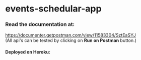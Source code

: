 # events-schedular-app

### Read the documentation at:

https://documenter.getpostman.com/view/11583304/SztEaSYJ
</br>
(All api's can be tested by clicking on **Run on Postman** button.)

#### Deployed on Heroku: 


